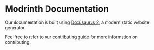 # Modrinth Documentation

Our documentation is built using [Docusaurus 2](https://docusaurus.io/), a modern static website generator.

Feel free to refer to [our contributing guide](https://docs.modrinth.com/contributing#documentation) for more information on contributing.
